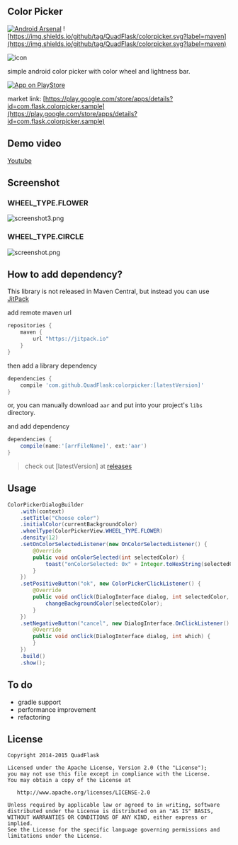 Color Picker
-------------
[![Android Arsenal](https://img.shields.io/badge/Android%20Arsenal-Color%20Picker-brightgreen.svg?style=flat)](http://android-arsenal.com/details/1/1693)
![https://img.shields.io/github/tag/QuadFlask/colorpicker.svg?label=maven](https://img.shields.io/github/tag/QuadFlask/colorpicker.svg?label=maven)

![icon](https://github.com/QuadFlask/colorpicker/blob/master/app/src/main/res/drawable-xxxhdpi/ic_launcher.png)

simple android color picker with color wheel and lightness bar.

[![App on PlayStore](http://www.android.com/images/brand/android_app_on_play_logo_small.png)](https://play.google.com/store/apps/details?id=com.flask.colorpicker.sample)

market link: [https://play.google.com/store/apps/details?id=com.flask.colorpicker.sample](https://play.google.com/store/apps/details?id=com.flask.colorpicker.sample)

## Demo video

[Youtube](https://youtu.be/MwWi9X7eqNI)


## Screenshot

### WHEEL_TYPE.FLOWER
![screenshot3.png](https://github.com/QuadFlask/colorpicker/blob/master/screenshot/screenshot3.png)

### WHEEL_TYPE.CIRCLE
![screenshot.png](https://github.com/QuadFlask/colorpicker/blob/master/screenshot/screenshot.png)


## How to add dependency?

This library is not released in Maven Central, but instead you can use [JitPack](https://jitpack.io)

add remote maven url

```groovy
repositories {
	maven {
		url "https://jitpack.io"
	}
}
```

then add a library dependency

```groovy
dependencies {
	compile 'com.github.QuadFlask:colorpicker:[latestVersion]'
}
```

or, you can manually download `aar` and put into your project's `libs` directory.

and add dependency

```groovy
dependencies {
	compile(name:'[arrFileName]', ext:'aar')
}
```

> check out [latestVersion] at [releases](https://github.com/QuadFlask/colorpicker/releases)

## Usage

```java
ColorPickerDialogBuilder
	.with(context)
	.setTitle("Choose color")
	.initialColor(currentBackgroundColor)
	.wheelType(ColorPickerView.WHEEL_TYPE.FLOWER)
	.density(12)
	.setOnColorSelectedListener(new OnColorSelectedListener() {
		@Override
		public void onColorSelected(int selectedColor) {
			toast("onColorSelected: 0x" + Integer.toHexString(selectedColor));
		}
	})
	.setPositiveButton("ok", new ColorPickerClickListener() {
		@Override
		public void onClick(DialogInterface dialog, int selectedColor, Integer[] allColors) {
			changeBackgroundColor(selectedColor);
		}
	})
	.setNegativeButton("cancel", new DialogInterface.OnClickListener() {
		@Override
		public void onClick(DialogInterface dialog, int which) {
		}
	})
	.build()
	.show();
```

## To do

* gradle support
* performance improvement
* refactoring


## License

```
Copyright 2014-2015 QuadFlask

Licensed under the Apache License, Version 2.0 (the "License");
you may not use this file except in compliance with the License.
You may obtain a copy of the License at

   http://www.apache.org/licenses/LICENSE-2.0

Unless required by applicable law or agreed to in writing, software
distributed under the License is distributed on an "AS IS" BASIS,
WITHOUT WARRANTIES OR CONDITIONS OF ANY KIND, either express or implied.
See the License for the specific language governing permissions and
limitations under the License.
```
